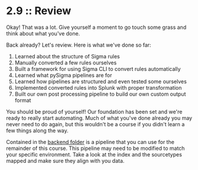 # 2.9 :: Review

Okay! That was a lot. Give yourself a moment to go touch some grass and think about what you've done.

Back already? Let's review. Here is what we've done so far:

1. Learned about the structure of Sigma rules
2. Manually converted a few rules ourselves
3. Built a framework for using Sigma CLI to convert rules automatically
4. Learned what pySigma pipelines are for
5. Learned how pipelines are structured and even tested some ourselves
6. Implemented converted rules into Splunk with proper transformation
7. Built our own post processing pipeline to build our own custom output format

You should be proud of yourself! Our foundation has been set and we're ready to really start automating. Much of what you've done already you may never need to do again, but this wouldn't be a course if you didn't learn a few things along the way.

Contained in the [backend folder](https://github.com/The-Taggart-Institute/de-with-sigma/tree/main/backend) is a pipeline that you can use for the remainder of this course. This pipeline may need to be modified to match your specific environment. Take a look at the index and the sourcetypes mapped and make sure they align with you data.
